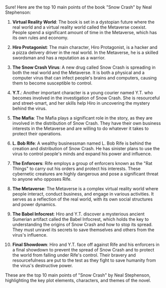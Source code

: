 Sure! Here are the top 10 main points of the book "Snow Crash" by Neal Stephenson:

1. **Virtual Reality World**: The book is set in a dystopian future where the real world and a virtual reality world called the Metaverse coexist. People spend a significant amount of time in the Metaverse, which has its own rules and economy.

2. **Hiro Protagonist**: The main character, Hiro Protagonist, is a hacker and a pizza delivery driver in the real world. In the Metaverse, he is a skilled swordsman and has a reputation as a warrior.

3. **The Snow Crash Virus**: A new drug called Snow Crash is spreading in both the real world and the Metaverse. It is both a physical and a computer virus that can infect people's brains and computers, causing them to become susceptible to control.

4. **Y.T.**: Another important character is a young courier named Y.T. who becomes involved in the investigation of Snow Crash. She is resourceful and street-smart, and her skills help Hiro in uncovering the mystery behind the virus.

5. **The Mafia**: The Mafia plays a significant role in the story, as they are involved in the distribution of Snow Crash. They have their own business interests in the Metaverse and are willing to do whatever it takes to protect their operations.

6. **L. Bob Rife**: A wealthy businessman named L. Bob Rife is behind the creation and distribution of Snow Crash. He has sinister plans to use the virus to control people's minds and expand his power and influence.

7. **The Enforcers**: Rife employs a group of enforcers known as the "Rat Things" to carry out his orders and protect his interests. These cybernetic creatures are highly dangerous and pose a significant threat to anyone who opposes Rife.

8. **The Metaverse**: The Metaverse is a complex virtual reality world where people interact, conduct business, and engage in various activities. It serves as a reflection of the real world, with its own social structures and power dynamics.

9. **The Babel Infocrest**: Hiro and Y.T. discover a mysterious ancient Sumerian artifact called the Babel Infocrest, which holds the key to understanding the origins of Snow Crash and how to stop its spread. They must unravel its secrets to save themselves and others from the virus's influence.

10. **Final Showdown**: Hiro and Y.T. face off against Rife and his enforcers in a final showdown to prevent the spread of Snow Crash and to protect the world from falling under Rife's control. Their bravery and resourcefulness are put to the test as they fight to save humanity from the virus's destructive power.

These are the top 10 main points of "Snow Crash" by Neal Stephenson, highlighting the key plot elements, characters, and themes of the novel.